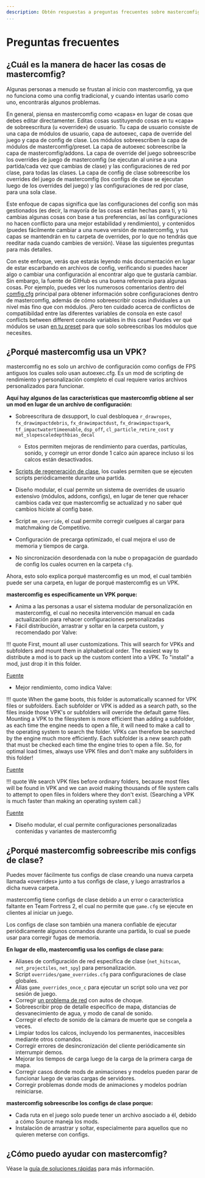 ```yaml
---
description: Obtén respuestas a preguntas frecuentes sobre mastercomfig.
...
```


# Preguntas frecuentes

## ¿Cuál es la manera de hacer las cosas de mastercomfig?

Algunas personas a menudo se frustan al inicio con mastercomfig, ya que no funciona como una config tradicional, y cuando intentas usarlo como uno, encontrarás algunos problemas.

En general, piensa en mastercomfig como «capas» en lugar de cosas que debes editar directamenter. Editas cosas sustituyendo cosas en tu «capa» de sobreescritura (u «override») de usuario. Tu capa de usuario consiste de una capa de módulos de usuario, capa de autoexec, capa de override del juego y capa de config de clase. Los módulos sobreescriben la capa de módulos de mastercomfig/preset. La capa de autoexec sobreescribe la capa de mastercomfig/addons. La capa de override  del juego sobreescribe los overrides de juego de mastercomfig (se ejecutan al unirse a una partida/cada vez que cambias de clase) y las configuraciones de red por clase, para todas las clases. La capa de config de clase sobreescribe los overrides del juego de mastercomfig (los configs de clase se ejecutan luego de los overrides del juego) y las configuraciones de red por clase, para una sola clase.

Este enfoque de capas significa que las configuraciones del config son más gestionados (es decir, la mayoría de las cosas están hechas para ti, y tú cambias algunas cosas con base a tus preferencias, así las configuraciones no hacen conflicto para una mejor estabilidad y rendimiento), y contenidos (puedes fácilmente cambiar a una nueva versión de mastercomfig, y tus capas se mantendrán en tu carpeta de overrides, por lo que no tendrás que reeditar nada cuando cambies de versión). Véase las siguientes preguntas para más detalles.

Con este enfoque, verás que estarás leyendo más documentación en lugar de estar escarbando en archivos de config, verificando si puedes hacer algo o cambiar una configuración al encontrar algo que te gustaría cambiar. Sin embargo, la fuente de GitHub es una buena referencia para algunas cosas. Por ejemplo, puedes ver los numerosos comentarios dentro del [comfig.cfg](https://github.com/mastercomfig/mastercomfig/blob/release/config/mastercomfig/cfg/comfig/comfig.cfg) principal para obtener información sobre configuraciones dentro de mastercomfig, además de cómo sobreescribir cosas individuales a un nivel más fino que con módulos. ¡Pero ten cuidado acerca de conflictos de compatiibildad entre las diferentes variables de consola en este caso! conflicts between different console variables in this case! Puedes ver qué módulos se usan [en tu preset](https://github.com/mastercomfig/mastercomfig/tree/release/config/cfg/presets) para que solo sobreescribas los módulos que necesites.

## ¿Porqué mastercomfig usa un VPK?

mastercomfig no es solo un archivo de configuración como configs de FPS antiguos los cuales solo usan autoexec.cfg.
Es un mod de scripting de rendimiento y personalización completo el cual requiere varios archivos personalizados para funcionar.

**Aquí hay algunos de las características que mastercomfig obtiene al ser un mod en lugar de un archivo de configuración:**

* Sobreescritura de dxsupport, lo cual desbloquea `r_drawropes`, `fx_drawimpactdebris`, `fx_drawimpactdust`, `fx_drawimpactspark`, `tf_impactwatertimeenable`, `dsp_off`, `cl_particle_retire_cost` y `mat_slopescaledepthbias_decal`

  * Estos permiten mejoras de rendimiento para cuerdas, partículas, sonido, y corregir un error donde 1 calco<!-- nombre oficial en el juego --> aún aparece incluso si los calcos están desactivados.

* [Scripts de regeneración de clase](#why-does-mastercomfig-override-my-class-configs), los cuales permiten que se ejecuten scripts periódicamente durante una partida.

* Diseño modular, el cual permite un sistema de overrides de usuario extensivo (módulos, addons, configs), en lugar de tener que rehacer cambios cada vez que mastercomfig se actualizad y no saber qué cambios hiciste al config base.

* Script `mm_override`, el cual permite corregir cuelgues al cargar para matchmaking de Competitivo.

* Configuración de precarga optimizado, el cual mejora el uso de memoria y tiempos de carga.

* No sincronización desordenada con la nube o propagación de guardado de config los cuales ocurren en la carpeta `cfg`.

Ahora, esto solo explica porqué mastercomfig es un mod, el cual también puede ser una carpeta, en lugar de porqué mastercomfig es un VPK.

**mastercomfig es específicamente un VPK porque:**

* Anima a las personas a usar el sistema modular de personalización en mastercomfig, el cual no necesita intervención manual en cada actualización para rehacer configuraciones personalizadas
* Fácil distribución, arrastrar y soltar en la carpeta custom, y recomendado por Valve:

!!! quote
    First, mount all user customizations. This will search for VPKs and subfolders
    and mount them in alphabetical order. The easiest way to distribute a mod is to
    pack up the custom content into a VPK. To "install" a mod, just drop it in this
    folder.

[Fuente](https://github.com/SteamDatabase/GameTracking-TF2/blob/master/tf/gameinfo.txt)

* Mejor rendimiento, como indica Valve:

!!! quote
    When the game boots, this folder is automatically scanned for VPK files or
    subfolders. Each subfolder or VPK is added as a search path, so the files
    inside those VPK's or subfolders will override the default game files.
    Mounting a VPK to the filesystem is more efficient than adding a subfolder,
    as each time the engine needs to open a file, it will need to make a call to the
    operating system to search the folder. VPKs can therefore be searched by the engine
    much more efficiently. Each subfolder is a new search path that must be checked each
    time the engine tries to open a file. So, for optimal load times, always use VPK files
    and don't make any subfolders in this folder!

[Fuente](https://github.com/SteamDatabase/GameTracking-TF2/blob/master/tf/custom/readme.txt)

!!! quote
    We search VPK files before ordinary folders, because most files will be found in
    VPK and we can avoid making thousands of file system calls to attempt to open files
    in folders where they don't exist. (Searching a VPK is much faster than making an operating
    system call.)

[Fuente](https://github.com/SteamDatabase/GameTracking-TF2/blob/master/tf/gameinfo.txt)

* Diseño modular, el cual permite configuraciones personalizadas contenidas y variantes de mastercomfig<!-- chequear esto -->

## ¿Porqué mastercomfig sobreescribe mis configs de clase?

Puedes mover fácilmente tus configs de clase creando una nueva carpeta llamada «overrides» junto a tus configs de clase, y luego arrastrarlos a dicha nueva carpeta.

mastercomfig tiene configs de clase debido a un error o característica faltante en Team Fortress 2, el cual no permite que `game.cfg` se ejecute en clientes al iniciar un juego.

Los configs de clase son también una manera confiable de ejecutar periódicamente algunos comandos durante una partida, lo cual se puede usar para corregir fugas de memoria.

**En lugar de ello, mastercomfig usa los configs de clase para:**

* Aliases de configuración de red específica de clase (`net_hitscan`, `net_projectiles`, `net_spy`) para personalización.
* Script `overrides/game_overrides.cfg` para configuraciones de clase globales.
* Alias `game_overrides_once_c` para ejecutar un script solo una vez por sesión de juego.
* Corregir [un problema de red](https://github.com/ValveSoftware/Source-1-Games/issues/2618) con autos de choque.
* Sobreescribir prop de detalle específico de mapa, distancias de desvanecimiento de agua, y modo de canal de sonido.
* Corregir el efecto de sonido de la cámara de muerte que se congela<!-- chequear esto --> a veces.
* Limpiar todos los calcos, incluyendo los permanentes, inaccesibles mediante otros comandos.
* Corregir errores de desincronización del cliente periódicamente sin interrumpir demos.
* Mejorar los tiempos de carga luego de la carga de la primera carga de mapa.
* Corregir casos donde mods de animaciones y modelos pueden parar de funcionar luego de varias cargas de servidores.
* Corregir problemas donde mods de animaciones y modelos podrían reiniciarse.

**mastercomfig sobreescribe los configs de clase porque:**

* Cada ruta en el juego solo puede tener un archivo asociado a él, debido a cómo Source maneja los mods.
* Instalación de arrastrar y soltar, especialmente para aquellos que no quieren meterse con configs.

## ¿Cómo puedo ayudar con mastercomfig?

Véase la [guía de soluciones rápidas](next_steps/quick_fixes.md) para más información.
